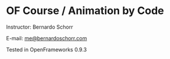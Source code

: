 # OF Course / Animation by Code


Instructor: Bernardo Schorr

E-mail: [me@bernardoschorr.com](me@bernardoschorr.com)

Tested in OpenFrameworks 0.9.3
